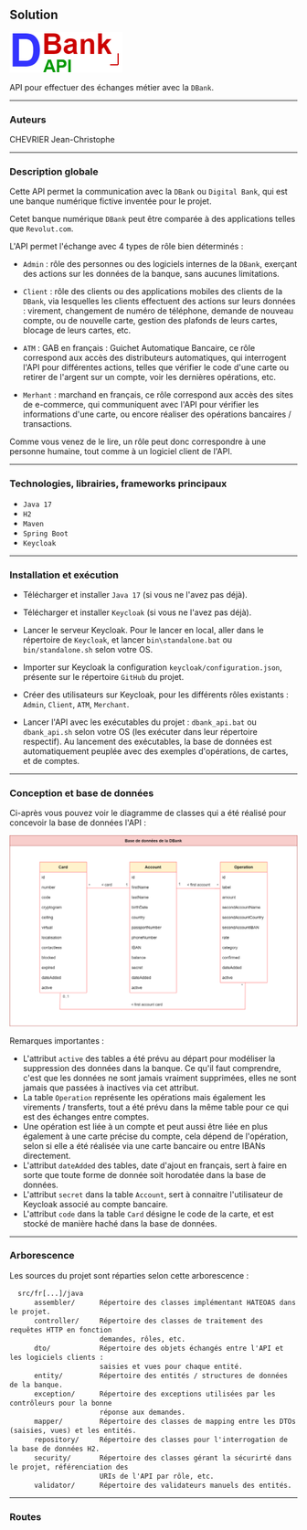 ## Solution
![Logo de de DBankAPI](doc/DBankAPI.png)

API pour effectuer des échanges métier avec la `DBank`.

____
### Auteurs
CHEVRIER Jean-Christophe

____
### Description globale

Cette API permet la communication avec la `DBank` ou `Digital Bank`,
qui est une banque numérique fictive inventée pour le projet.

Cetet banque numérique `DBank` peut être comparée à des applications telles que `Revolut.com`.

L'API permet l'échange avec 4 types de rôle bien déterminés : 

- `Admin` : rôle des personnes ou des logiciels internes de la `DBank`, exerçant des
  actions sur les données de la banque, sans aucunes limitations.

- `Client` : rôle des clients ou des applications mobiles des clients de la `DBank`, via lesquelles les clients
effectuent des actions sur leurs données : virement, changement de numéro de téléphone, demande de nouveau compte, ou 
de nouvelle carte, gestion des plafonds de leurs cartes, blocage de leurs cartes, etc.

- `ATM` : GAB en français : Guichet Automatique Bancaire, ce rôle correspond aux accès des distributeurs automatiques,
qui interrogent l'API pour différentes actions, telles que vérifier le code d'une carte ou retirer de l'argent
sur un compte, voir les dernières opérations, etc.

- `Merhant` : marchand en français, ce rôle correspond aux accès des sites de e-commerce, qui communiquent avec l'API 
pour vérifier les informations d'une carte, ou encore réaliser des opérations bancaires / transactions.

Comme vous venez de le lire, un rôle peut donc correspondre à une personne humaine, tout comme à un logiciel client de l'API.

____
### Technologies, librairies, frameworks principaux

- `Java 17`
- `H2`
- `Maven`
- `Spring Boot`
- `Keycloak`

____
### Installation et exécution

- Télécharger et installer `Java 17`
(si vous ne l'avez pas déjà).

- Télécharger et installer `Keycloak`
(si vous ne l'avez pas déjà).

- Lancer le serveur Keycloak.
Pour le lancer en local, aller dans le répertoire de `Keycloak`, et lancer `bin\standalone.bat`
ou `bin/standalone.sh` selon votre OS.

- Importer sur Keycloak la configuration `keycloak/configuration.json`,
présente sur le répertoire `GitHub` du projet.

- Créer des utilisateurs sur Keycloak, pour
les différents rôles existants : `Admin`,
`Client`, `ATM`, `Merchant`.

- Lancer l'API avec les exécutables du projet :
`dbank_api.bat` ou `dbank_api.sh` selon votre OS (les exécuter dans leur répertoire respectif). Au lancement des exécutables,
la base de données est automatiquement peuplée avec des exemples d'opérations,
de cartes, et de comptes.

___
### Conception et base de données

Ci-après vous pouvez voir le diagramme de classes qui a été réalisé
pour concevoir la base de données l'API :

![Diagramme de classes DBankAPI](doc/class_diagram.png)

Remarques importantes :
- L'attribut `active` des tables a été prévu au départ pour modéliser la suppression des données dans la banque. Ce qu'il faut comprendre, c'est que les données ne sont jamais vraiment supprimées, elles ne sont jamais que passées à inactives via cet attribut.
- La table `Operation` représente les opérations mais également les virements / transferts, tout a été prévu dans la même table pour ce qui est des échanges entre comptes.
- Une opération est liée à un compte et peut aussi être liée en plus également à une carte précise du compte, cela dépend de l'opération, selon si elle a été réalisée 
  via une carte bancaire ou entre IBANs directement.
- L'attribut `dateAdded` des tables, date d'ajout en français, sert à faire en sorte que toute forme de donnée soit horodatée dans la base 
  de données.
- L'attribut `secret` dans la table `Account`, sert à connaitre l'utilisateur de Keycloak associé au compte bancaire.
- L'attribut `code` dans la table `Card` désigne le code de la carte, et est stocké de manière haché dans la base de données.

___
### Arborescence

Les sources du projet sont réparties selon cette arborescence :

      src/fr[...]/java
          assembler/      Répertoire des classes implémentant HATEOAS dans le projet.
          controller/     Répertoire des classes de traitement des requêtes HTTP en fonction 
                          demandes, rôles, etc.
          dto/            Répertoire des objets échangés entre l'API et les logiciels clients :
                          saisies et vues pour chaque entité.
          entity/         Répertoire des entités / structures de données de la banque.
          exception/      Répertoire des exceptions utilisées par les contrôleurs pour la bonne
                          réponse aux demandes.
          mapper/         Répertoire des classes de mapping entre les DTOs (saisies, vues) et les entités.
          repository/     Répertoire des classes pour l'interrogation de la base de données H2.
          security/       Répertoire des classes gérant la sécurirté dans le projet, référenciation des
                          URIs de l'API par rôle, etc.
          validator/      Répertoire des validateurs manuels des entités.
___
### Routes 